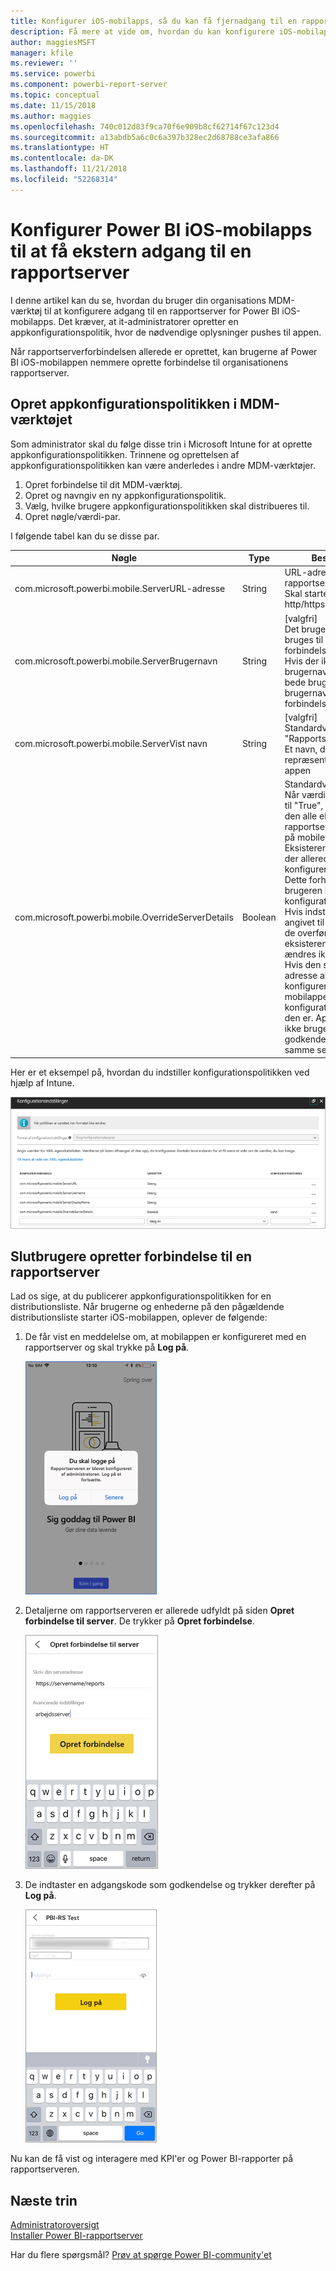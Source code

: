 ```yaml
---
title: Konfigurer iOS-mobilapps, så du kan få fjernadgang til en rapportserver
description: Få mere at vide om, hvordan du kan konfigurere iOS-mobilapps eksternt for din rapportserver.
author: maggiesMSFT
manager: kfile
ms.reviewer: ''
ms.service: powerbi
ms.component: powerbi-report-server
ms.topic: conceptual
ms.date: 11/15/2018
ms.author: maggies
ms.openlocfilehash: 740c012d83f9ca70f6e909b8cf62714f67c123d4
ms.sourcegitcommit: a13abdb5a6c0c6a397b328ec2d68788ce3afa866
ms.translationtype: HT
ms.contentlocale: da-DK
ms.lasthandoff: 11/21/2018
ms.locfileid: "52268314"
---
```

# <a name="configure-power-bi-ios-mobile-app-access-to-a-report-server-remotely"></a>Konfigurer Power BI iOS-mobilapps til at få ekstern adgang til en rapportserver

I denne artikel kan du se, hvordan du bruger din organisations MDM-værktøj til at konfigurere adgang til en rapportserver for Power BI iOS-mobilapps. Det kræver, at it-administratorer opretter en appkonfigurationspolitik, hvor de nødvendige oplysninger pushes til appen. 

 Når rapportserverforbindelsen allerede er oprettet, kan brugerne af Power BI iOS-mobilappen nemmere oprette forbindelse til organisationens rapportserver. 

## <a name="create-the-app-configuration-policy-in-mdm-tool"></a>Opret appkonfigurationspolitikken i MDM-værktøjet 

Som administrator skal du følge disse trin i Microsoft Intune for at oprette appkonfigurationspolitikken. Trinnene og oprettelsen af appkonfigurationspolitikken kan være anderledes i andre MDM-værktøjer. 

1. Opret forbindelse til dit MDM-værktøj. 
2. Opret og navngiv en ny appkonfigurationspolitik. 
3. Vælg, hvilke brugere appkonfigurationspolitikken skal distribueres til. 
4. Opret nøgle/værdi-par. 

I følgende tabel kan du se disse par.

|Nøgle  |Type  |Beskrivelse  |
|---------|---------|---------|
| com.microsoft.powerbi.mobile.ServerURL-adresse | String | URL-adresse til rapportserver </br> Skal starte med http/https |
| com.microsoft.powerbi.mobile.ServerBrugernavn | String | [valgfri] </br> Det brugernavn, der skal bruges til at oprette forbindelse til serveren. </br> Hvis der ikke findes et brugernavn, vil appen bede brugeren skrive brugernavnet til forbindelsen.| 
| com.microsoft.powerbi.mobile.ServerVist navn | String | [valgfri] </br> Standardværdien er "Rapportserver" </br> Et navn, der bruges til at repræsentere serveren i appen | 
| com.microsoft.powerbi.mobile.OverrideServerDetails | Boolean | Standardværdien er True </br>Når værdien er angivet til "True", tilsidesætter den alle eksisterende rapportserverdefinitioner på mobilenheden. Eksisterende servere, der allerede er konfigureret, slettes. </br> Dette forhindrer også, at brugeren kan fjerne konfigurationen. </br> Hvis indstillingen er angivet til “False”, tilføjes de overførte værdier, og eksisterende indstillinger ændres ikke. </br> Hvis den samme URL-adresse allerede er konfigureret i mobilappen, forbliver konfigurationen, som den er. Appen beder ikke brugeren om at godkende igen for den samme server. |

Her er et eksempel på, hvordan du indstiller konfigurationspolitikken ved hjælp af Intune.

![Intune-konfiguratonsindstillinger](media/configure-powerbi-mobile-apps-remote/power-bi-ios-remote-configuration-settings.png)

## <a name="end-users-connecting-to-a-report-server"></a>Slutbrugere opretter forbindelse til en rapportserver

 Lad os sige, at du publicerer appkonfigurationspolitikken for en distributionsliste. Når brugerne og enhederne på den pågældende distributionsliste starter iOS-mobilappen, oplever de følgende: 

1. De får vist en meddelelse om, at mobilappen er konfigureret med en rapportserver og skal trykke på **Log på**.

    ![Log på rapportserveren](media/configure-powerbi-mobile-apps-remote/power-bi-config-server-sign-in.png)

2.  Detaljerne om rapportserveren er allerede udfyldt på siden **Opret forbindelse til server**. De trykker på **Opret forbindelse**.

    ![Rapportserveroplysningerne er udfyldt](media/configure-powerbi-mobile-apps-remote/power-bi-ios-remote-configure-connect-server.png)

3. De indtaster en adgangskode som godkendelse og trykker derefter på **Log på**. 

    ![Rapportserveroplysningerne er udfyldt](media/configure-powerbi-mobile-apps-remote/power-bi-config-server-address.png)

Nu kan de få vist og interagere med KPI'er og Power BI-rapporter på rapportserveren.

## <a name="next-steps"></a>Næste trin
[Administratoroversigt](admin-handbook-overview.md)  
[Installer Power BI-rapportserver](install-report-server.md)  

Har du flere spørgsmål? [Prøv at spørge Power BI-community'et](https://community.powerbi.com/)

